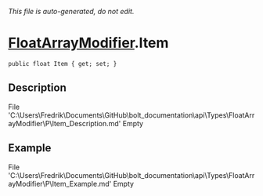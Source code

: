 *This file is auto-generated, do not edit.*

# [FloatArrayModifier](Types/FloatArrayModifier.md).Item
`public float Item { get; set; }`
## Description
File 'C:\Users\Fredrik\Documents\GitHub\bolt_documentation\api\Types\FloatArrayModifier\P\Item_Description.md' Empty
## Example
File 'C:\Users\Fredrik\Documents\GitHub\bolt_documentation\api\Types\FloatArrayModifier\P\Item_Example.md' Empty
